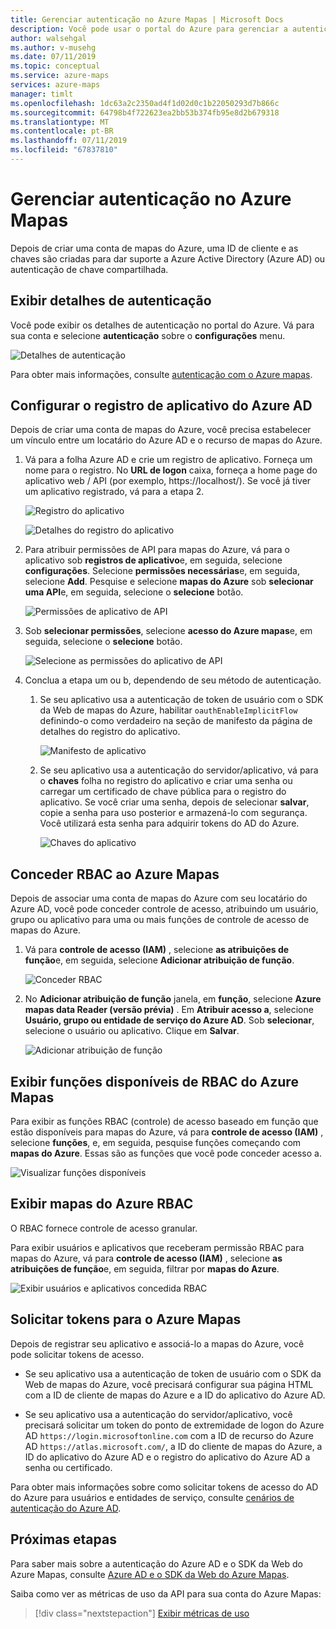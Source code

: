 ```yaml
---
title: Gerenciar autenticação no Azure Mapas | Microsoft Docs
description: Você pode usar o portal do Azure para gerenciar a autenticação no Azure Mapas.
author: walsehgal
ms.author: v-musehg
ms.date: 07/11/2019
ms.topic: conceptual
ms.service: azure-maps
services: azure-maps
manager: timlt
ms.openlocfilehash: 1dc63a2c2350ad4f1d02d0c1b22050293d7b866c
ms.sourcegitcommit: 64798b4f722623ea2bb53b374fb95e8d2b679318
ms.translationtype: MT
ms.contentlocale: pt-BR
ms.lasthandoff: 07/11/2019
ms.locfileid: "67837810"
---
```

# <a name="manage-authentication-in-azure-maps"></a>Gerenciar autenticação no Azure Mapas

Depois de criar uma conta de mapas do Azure, uma ID de cliente e as chaves são criadas para dar suporte a Azure Active Directory (Azure AD) ou autenticação de chave compartilhada.

## <a name="view-authentication-details"></a>Exibir detalhes de autenticação

Você pode exibir os detalhes de autenticação no portal do Azure. Vá para sua conta e selecione **autenticação** sobre o **configurações** menu.

![Detalhes de autenticação](./media/how-to-manage-authentication/how-to-view-auth.png)

 Para obter mais informações, consulte [autenticação com o Azure mapas](https://aka.ms/amauth).


## <a name="set-up-azure-ad-app-registration"></a>Configurar o registro de aplicativo do Azure AD

Depois de criar uma conta de mapas do Azure, você precisa estabelecer um vínculo entre um locatário do Azure AD e o recurso de mapas do Azure.

1. Vá para a folha Azure AD e crie um registro de aplicativo. Forneça um nome para o registro. No **URL de logon** caixa, forneça a home page do aplicativo web / API (por exemplo, https:\//localhost/). Se você já tiver um aplicativo registrado, vá para a etapa 2.

    ![Registro do aplicativo](./media/how-to-manage-authentication/app-registration.png)

    ![Detalhes do registro do aplicativo](./media/how-to-manage-authentication/app-create.png)

2. Para atribuir permissões de API para mapas do Azure, vá para o aplicativo sob **registros de aplicativo**e, em seguida, selecione **configurações**.  Selecione **permissões necessárias**e, em seguida, selecione **Add**. Pesquise e selecione **mapas do Azure** sob **selecionar uma API**e, em seguida, selecione o **selecione** botão.

    ![Permissões de aplicativo de API](./media/how-to-manage-authentication/app-permissions.png)

3. Sob **selecionar permissões**, selecione **acesso do Azure mapas**e, em seguida, selecione o **selecione** botão.

    ![Selecione as permissões do aplicativo de API](./media/how-to-manage-authentication/select-app-permissions.png)

4. Conclua a etapa um ou b, dependendo de seu método de autenticação.

    1. Se seu aplicativo usa a autenticação de token de usuário com o SDK da Web de mapas do Azure, habilitar `oauthEnableImplicitFlow` definindo-o como verdadeiro na seção de manifesto da página de detalhes do registro do aplicativo.
    
       ![Manifesto de aplicativo](./media/how-to-manage-authentication/app-manifest.png)

    2. Se seu aplicativo usa a autenticação do servidor/aplicativo, vá para o **chaves** folha no registro do aplicativo e criar uma senha ou carregar um certificado de chave pública para o registro do aplicativo. Se você criar uma senha, depois de selecionar **salvar**, copie a senha para uso posterior e armazená-lo com segurança. Você utilizará esta senha para adquirir tokens do AD do Azure.

       ![Chaves do aplicativo](./media/how-to-manage-authentication/app-keys.png)


## <a name="grant-rbac-to-azure-maps"></a>Conceder RBAC ao Azure Mapas

Depois de associar uma conta de mapas do Azure com seu locatário do Azure AD, você pode conceder controle de acesso, atribuindo um usuário, grupo ou aplicativo para uma ou mais funções de controle de acesso de mapas do Azure.

1. Vá para **controle de acesso (IAM)** , selecione **as atribuições de função**e, em seguida, selecione **Adicionar atribuição de função**.

    ![Conceder RBAC](./media/how-to-manage-authentication/how-to-grant-rbac.png)

2. No **Adicionar atribuição de função** janela, em **função**, selecione **Azure mapas data Reader (versão prévia)** . Em **Atribuir acesso a**, selecione **Usuário, grupo ou entidade de serviço do Azure AD**. Sob **selecionar**, selecione o usuário ou aplicativo. Clique em **Salvar**.

    ![Adicionar atribuição de função](./media/how-to-manage-authentication/add-role-assignment.png)

## <a name="view-available-azure-maps-rbac-roles"></a>Exibir funções disponíveis de RBAC do Azure Mapas

Para exibir as funções RBAC (controle) de acesso baseado em função que estão disponíveis para mapas do Azure, vá para **controle de acesso (IAM)** , selecione **funções**, e, em seguida, pesquise funções começando com **mapas do Azure**. Essas são as funções que você pode conceder acesso a.

![Visualizar funções disponíveis](./media/how-to-manage-authentication/how-to-view-avail-roles.png)


## <a name="view-azure-maps-rbac"></a>Exibir mapas do Azure RBAC

O RBAC fornece controle de acesso granular.

Para exibir usuários e aplicativos que receberam permissão RBAC para mapas do Azure, vá para **controle de acesso (IAM)** , selecione **as atribuições de função**e, em seguida, filtrar por **mapas do Azure**.

![Exibir usuários e aplicativos concedida RBAC](./media/how-to-manage-authentication/how-to-view-amrbac.png)


## <a name="request-tokens-for-azure-maps"></a>Solicitar tokens para o Azure Mapas

Depois de registrar seu aplicativo e associá-lo a mapas do Azure, você pode solicitar tokens de acesso.

* Se seu aplicativo usa a autenticação de token de usuário com o SDK da Web de mapas do Azure, você precisará configurar sua página HTML com a ID de cliente de mapas do Azure e a ID do aplicativo do Azure AD.

* Se seu aplicativo usa a autenticação do servidor/aplicativo, você precisará solicitar um token do ponto de extremidade de logon do Azure AD `https://login.microsoftonline.com` com a ID de recurso do Azure AD `https://atlas.microsoft.com/`, a ID do cliente de mapas do Azure, a ID do aplicativo do Azure AD e o registro do aplicativo do Azure AD a senha ou certificado.

Para obter mais informações sobre como solicitar tokens de acesso do AD do Azure para usuários e entidades de serviço, consulte [cenários de autenticação do Azure AD](https://docs.microsoft.com/azure/active-directory/develop/authentication-scenarios).


## <a name="next-steps"></a>Próximas etapas

Para saber mais sobre a autenticação do Azure AD e o SDK da Web do Azure Mapas, consulte [Azure AD e o SDK da Web do Azure Mapas](https://docs.microsoft.com/azure/azure-maps/how-to-use-map-control).

Saiba como ver as métricas de uso da API para sua conta do Azure Mapas:
> [!div class="nextstepaction"] 
> [ Exibir métricas de uso](how-to-view-api-usage.md)